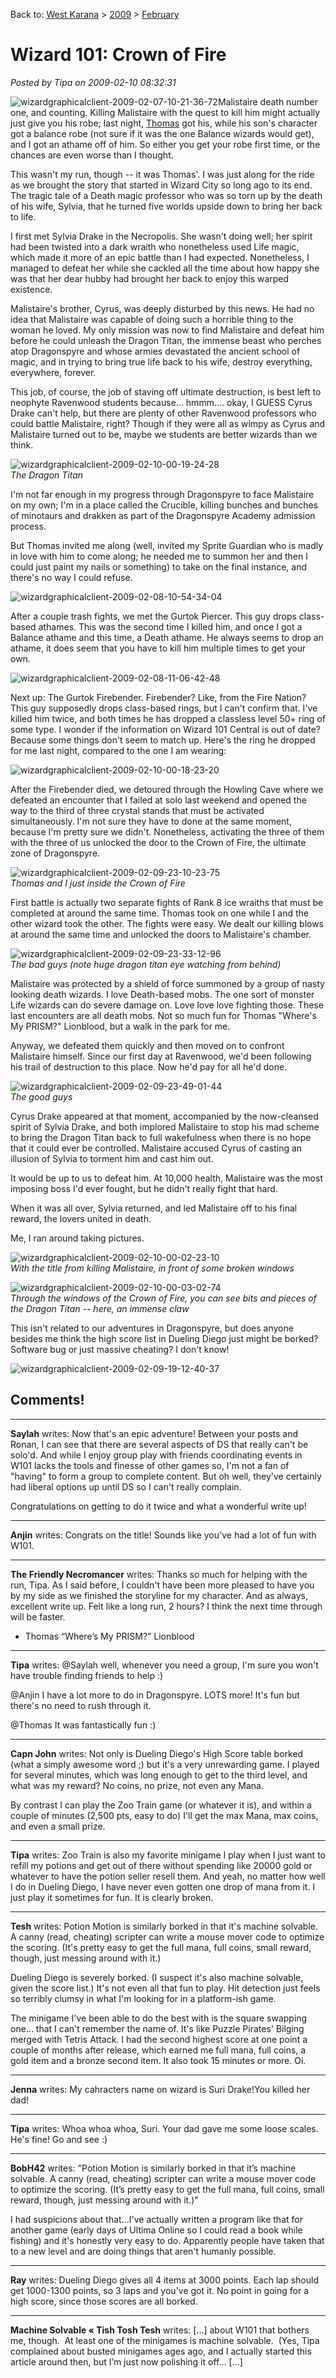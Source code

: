 Back to: [West Karana](/posts/westkarana.md) > [2009](/posts/2009/westkarana.md) > [February](./westkarana.md)
# Wizard 101: Crown of Fire

*Posted by Tipa on 2009-02-10 08:32:31*

![](../../../uploads/2009/02/wizardgraphicalclient-2009-02-07-10-21-36-72.jpg "wizardgraphicalclient-2009-02-07-10-21-36-72")Malistaire death number one, and counting. Killing Malistaire with the quest to kill him might actually just give you his robe; last night, [Thomas](http://thefriendlynecromancer.blogspot.com/) got his, while his son's character got a balance robe (not sure if it was the one Balance wizards would get), and I got an athame off of him. So either you get your robe first time, or the chances are even worse than I thought.

This wasn't my run, though -- it was Thomas'. I was just along for the ride as we brought the story that started in Wizard City so long ago to its end. The tragic tale of a Death magic professor who was so torn up by the death of his wife, Sylvia, that he turned five worlds upside down to bring her back to life.

I first met Sylvia Drake in the Necropolis. She wasn't doing well; her spirit had been twisted into a dark wraith who nonetheless used Life magic, which made it more of an epic battle than I had expected. Nonetheless, I managed to defeat her while she cackled all the time about how happy she was that her dear hubby had brought her back to enjoy this warped existence.

Malistaire's brother, Cyrus, was deeply disturbed by this news. He had no idea that Malistaire was capable of doing such a horrible thing to the woman he loved. My only mission was now to find Malistaire and defeat him before he could unleash the Dragon Titan, the immense beast who perches atop Dragonspyre and whose armies devastated the ancient school of magic, and in trying to bring true life back to his wife, destroy everything, everywhere, forever.

This job, of course, the job of staving off ultimate destruction, is best left to neophyte Ravenwood students because... hmmm.... okay, I GUESS Cyrus Drake can't help, but there are plenty of other Ravenwood professors who could battle Malistaire, right? Though if they were all as wimpy as Cyrus and Malistaire turned out to be, maybe we students are better wizards than we think.

![](../../../uploads/2009/02/wizardgraphicalclient-2009-02-10-00-19-24-28.jpg "wizardgraphicalclient-2009-02-10-00-19-24-28")  
*The Dragon Titan*

I'm not far enough in my progress through Dragonspyre to face Malistaire on my own; I'm in a place called the Crucible, killing bunches and bunches of minotaurs and drakken as part of the Dragonspyre Academy admission process.

But Thomas invited me along (well, invited my Sprite Guardian who is madly in love with him to come along; he needed me to summon her and then I could just paint my nails or something) to take on the final instance, and there's no way I could refuse.

![](../../../uploads/2009/02/wizardgraphicalclient-2009-02-08-10-54-34-04.jpg "wizardgraphicalclient-2009-02-08-10-54-34-04")

After a couple trash fights, we met the Gurtok Piercer. This guy drops class-based athames. This was the second time I killed him, and once I got a Balance athame and this time, a Death athame. He always seems to drop an athame, it does seem that you have to kill him multiple times to get your own.

![](../../../uploads/2009/02/wizardgraphicalclient-2009-02-08-11-06-42-48.jpg "wizardgraphicalclient-2009-02-08-11-06-42-48")

Next up: The Gurtok Firebender. Firebender? Like, from the Fire Nation? This guy supposedly drops class-based rings, but I can't confirm that. I've killed him twice, and both times he has dropped a classless level 50+ ring of some type. I wonder if the information on Wizard 101 Central is out of date? Because some things don't seem to match up. Here's the ring he dropped for me last night, compared to the one I am wearing:

![](../../../uploads/2009/02/wizardgraphicalclient-2009-02-10-00-18-23-20.jpg "wizardgraphicalclient-2009-02-10-00-18-23-20")

After the Firebender died, we detoured through the Howling Cave where we defeated an encounter that I failed at solo last weekend and opened the way to the third of three crystal stands that must be activated simultaneously. I'm not sure they have to done at the same moment, because I'm pretty sure we didn't. Nonetheless, activating the three of them with the three of us unlocked the door to the Crown of Fire, the ultimate zone of Dragonspyre.

![](../../../uploads/2009/02/wizardgraphicalclient-2009-02-09-23-10-23-75.jpg "wizardgraphicalclient-2009-02-09-23-10-23-75")  
*Thomas and I just inside the Crown of Fire*

First battle is actually two separate fights of Rank 8 ice wraiths that must be completed at around the same time. Thomas took on one while I and the other wizard took the other. The fights were easy. We dealt our killing blows at around the same time and unlocked the doors to Malistaire's chamber.

![](../../../uploads/2009/02/wizardgraphicalclient-2009-02-09-23-33-12-96.jpg "wizardgraphicalclient-2009-02-09-23-33-12-96")  
*The bad guys (note huge dragon titan eye watching from behind)*

Malistaire was protected by a shield of force summoned by a group of nasty looking death wizards. I love Death-based mobs. The one sort of monster Life wizards can do severe damage on. Love love love fighting those. These last encounters are all death mobs. Not so much fun for Thomas "Where's My PRISM?" Lionblood, but a walk in the park for me.

Anyway, we defeated them quickly and then moved on to confront Malistaire himself. Since our first day at Ravenwood, we'd been following his trail of destruction to this place. Now he'd pay for all he'd done.

![](../../../uploads/2009/02/wizardgraphicalclient-2009-02-09-23-49-01-44.jpg "wizardgraphicalclient-2009-02-09-23-49-01-44")  
*The good guys*

Cyrus Drake appeared at that moment, accompanied by the now-cleansed spirit of Sylvia Drake, and both implored Malistaire to stop his mad scheme to bring the Dragon Titan back to full wakefulness when there is no hope that it could ever be controlled. Malistaire accused Cyrus of casting an illusion of Sylvia to torment him and cast him out.

It would be up to us to defeat him. At 10,000 health, Malistaire was the most imposing boss I'd ever fought, but he didn't really fight that hard.

When it was all over, Sylvia returned, and led Malistaire off to his final reward, the lovers united in death.

Me, I ran around taking pictures.

![](../../../uploads/2009/02/wizardgraphicalclient-2009-02-10-00-02-23-10.jpg "wizardgraphicalclient-2009-02-10-00-02-23-10")  
*With the title from killing Malistaire, in front of some broken windows*

![](../../../uploads/2009/02/wizardgraphicalclient-2009-02-10-00-03-02-74.jpg "wizardgraphicalclient-2009-02-10-00-03-02-74")  
*Through the windows of the Crown of Fire, you can see bits and pieces of the Dragon Titan -- here, an immense claw*

This isn't related to our adventures in Dragonspyre, but does anyone besides me think the high score list in Dueling Diego just might be borked? Software bug or just massive cheating? I don't know!

![](../../../uploads/2009/02/wizardgraphicalclient-2009-02-09-19-12-40-37.jpg "wizardgraphicalclient-2009-02-09-19-12-40-37")


## Comments!

---

**Saylah** writes: Now that's an epic adventure! Between your posts and Ronan, I can see that there are several aspects of DS that really can't be solo'd. And while I enjoy group play with friends coordinating events in W101 lacks the tools and finesse of other games so, I'm not a fan of "having" to form a group to complete content. But oh well, they've certainly had liberal options up until DS so I can't really complain.

Congratulations on getting to do it twice and what a wonderful write up!

---

**Anjin** writes: Congrats on the title! Sounds like you've had a lot of fun with W101.

---

**The Friendly Necromancer** writes: Thanks so much for helping with the run, Tipa. As I said before, I couldn't have been more pleased to have you by my side as we finished the storyline for my character. And as always, excellent write up. Felt like a long run, 2 hours? I think the next time through will be faster.

- Thomas “Where’s My PRISM?” Lionblood

---

**Tipa** writes: @Saylah well, whenever you need a group, I'm sure you won't have trouble finding friends to help :)

@Anjin I have a lot more to do in Dragonspyre. LOTS more! It's fun but there's no need to rush through it.

@Thomas It was fantastically fun :)

---

**Capn John** writes: Not only is Dueling Diego's High Score table borked (what a simply awesome word ;) but it's a very unrewarding game. I played for several minutes, which was long enough to get to the third level, and what was my reward? No coins, no prize, not even any Mana.

By contrast I can play the Zoo Train game (or whatever it is), and within a couple of minutes (2,500 pts, easy to do) I'll get the max Mana, max coins, and even a small prize.

---

**Tipa** writes: Zoo Train is also my favorite minigame I play when I just want to refill my potions and get out of there without spending like 20000 gold or whatever to have the potion seller resell them. And yeah, no matter how well I do in Dueling Diego, I have never even gotten one drop of mana from it. I just play it sometimes for fun. It is clearly broken.

---

**Tesh** writes: Potion Motion is similarly borked in that it's machine solvable. A canny (read, cheating) scripter can write a mouse mover code to optimize the scoring. (It's pretty easy to get the full mana, full coins, small reward, though, just messing around with it.)

Dueling Diego is severely borked. (I suspect it's also machine solvable, given the score list.) It's not even all that fun to play. Hit detection just feels so terribly clumsy in what I'm looking for in a platform-ish game.

The minigame I've been able to do the best with is the square swapping one... that I can't remember the name of. It's like Puzzle Pirates' Bilging merged with Tetris Attack. I had the second highest score at one point a couple of months after release, which earned me full mana, full coins, a gold item and a bronze second item. It also took 15 minutes or more. Oi.

---

**Jenna** writes: My cahracters name on wizard is Suri Drake!You killed her dad!

---

**Tipa** writes: Whoa whoa whoa, Suri. Your dad gave me some loose scales. He's fine! Go and see :)

---

**BobH42** writes: "Potion Motion is similarly borked in that it’s machine solvable. A canny (read, cheating) scripter can write a mouse mover code to optimize the scoring. (It’s pretty easy to get the full mana, full coins, small reward, though, just messing around with it.)"

I had suspicions about that...I've actually written a program like that for another game (early days of Ultima Online so I could read a book while fishing) and it's honestly very easy to do. Apparently people have taken that to a new level and are doing things that aren't humanly possible.

---

**Ray** writes: Dueling Diego gives all 4 items at 3000 points. Each lap should get 1000-1300 points, so 3 laps and you've got it. No point in going for a high score, since those scores are all borked.

---

**Machine Solvable &laquo; Tish Tosh Tesh** writes: [...] about W101 that bothers me, though.  At least one of the minigames is machine solvable.  (Yes, Tipa complained about busted minigames ages ago, and I actually started this article around then, but I’m just now polishing it off… [...]

